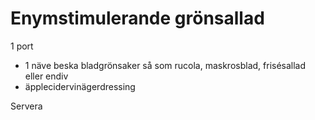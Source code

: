 # Enymstimulerande grönsallad

1 port

 - 1 näve beska bladgrönsaker så som rucola, maskrosblad, frisésallad eller endiv
 - äpplecidervinägerdressing

Servera